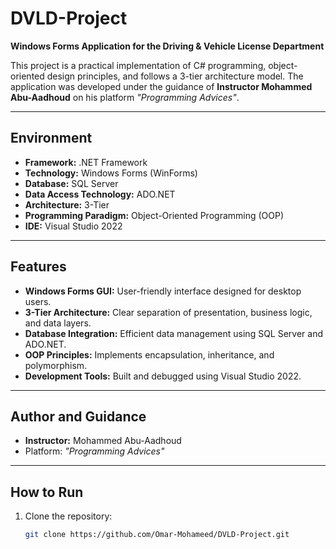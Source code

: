 # DVLD-Project

**Windows Forms Application for the Driving & Vehicle License Department**

This project is a practical implementation of C# programming, object-oriented design principles, and follows a 3-tier architecture model. The application was developed under the guidance of **Instructor Mohammed Abu-Aadhoud** on his platform *"Programming Advices"*.

---

## Environment

- **Framework:** .NET Framework  
- **Technology:** Windows Forms (WinForms)  
- **Database:** SQL Server  
- **Data Access Technology:** ADO.NET  
- **Architecture:** 3-Tier  
- **Programming Paradigm:** Object-Oriented Programming (OOP)  
- **IDE:** Visual Studio 2022  

---

## Features

- **Windows Forms GUI:** User-friendly interface designed for desktop users.  
- **3-Tier Architecture:** Clear separation of presentation, business logic, and data layers.  
- **Database Integration:** Efficient data management using SQL Server and ADO.NET.  
- **OOP Principles:** Implements encapsulation, inheritance, and polymorphism.  
- **Development Tools:** Built and debugged using Visual Studio 2022.  

---

## Author and Guidance

- **Instructor:** Mohammed Abu-Aadhoud  
- Platform: *"Programming Advices"*  

---

## How to Run

1. Clone the repository:
   ```bash
   git clone https://github.com/Omar-Mohameed/DVLD-Project.git
